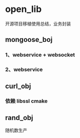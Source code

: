 # open_lib

开源项目移植使用总结，业务封装


## mongoose_boj
### 1、webservice + websocket
### 2、webservice



## curl_obj
### 依赖 libssl cmake


## rand_obj
随机数生产
